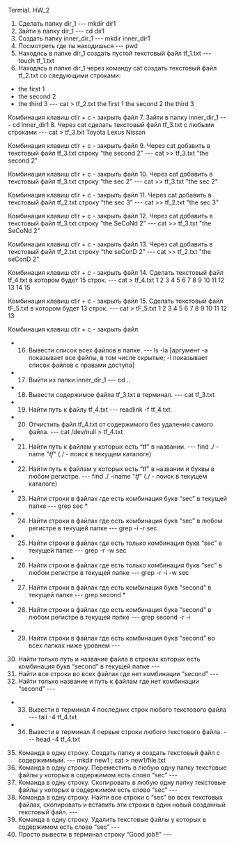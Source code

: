 Termial. HW_2
1. Сделать папку dir_1 --- mkdir dir1
 2. Зайти в папку dir_1 --- cd dir1
 3. Создать папку inner_dir_1 --- mkdir inner_dir1
 4. Посмотреть где ты находишься --- pwd
 5. Находясь в папке dir_1 создать пустой текстовый файл tf_1.txt --- touch tf_1.txt
 6. Находясь в папке dir_1 через команду cat создать текстовый файл tf_2.txt со следующими строками:
- the first 1
- the second 2
- the third 3
 --- cat > tf_2.txt
the first 1
the second 2
the third 3

Комбинация клавиш ctlr + c - закрыть файл 
 7. Зайти в папку inner_dir_1 --- cd inner_dir1
 8. Через cat сделать текстовый файл tf_3.txt  c любыми строками --- cat > tf_3.txt 
Toyota 
Lexus
Nissan

Комбинация клавиш ctlr + c - закрыть файл 
 9. Через cat добавить в текстовый файл tf_3.txt строку “the second 2” --- cat >> tf_3.txt
"the second 2"

Комбинация клавиш ctlr + c - закрыть файл 
 10. Через cat добавить в текстовый файл tf_3.txt строку “the sec 2” --- cat >> tf_3.txt 
"the sec 2"

Комбинация клавиш ctlr + c - закрыть файл 
 11. Через cat добавить в текстовый файл tf_2.txt строку “the sec 3” --- cat >> tf_2.txt 
"the sec 3"

Комбинация клавиш ctlr + c - закрыть файл 
 12. Через cat добавить в текстовый файл tf_3.txt строку “the SeCoNd 2” --- cat >> tf_3.txt
"the SeCoNd 2"

Комбинация клавиш ctlr + c - закрыть файл 
 13. Через cat добавить в текстовый файл tf_2.txt строку “the seConD 2” --- cat >> tf_2.txt 
"the seConD 2" 

Комбинация клавиш ctlr + c - закрыть файл 
 14. Сделать текстовый файл tf_4.txt в котором будет 15 строк.  --- cat > tf_4.txt 
1
2
3
4
5
6
7
8
9
10
11
12
13
14
15

Комбинация клавиш ctlr + c - закрыть файл 
 15. Сделать текстовый файл tF_5.txt в котором будет 13 строк. --- cat > tF_5.txt
1
2
3
4
5
6
7
8
9
10
11
12
13

Комбинация клавиш ctlr + c - закрыть файл 
+ 16. Вывести список всех файлов в папке. --- ls -la [аргумент -a показывает все файлы, в том числе скрытые; -l показывает список файлов с правами доступа] 
+ 17. Выйти из папки inner_dir_1 --- cd ..
+ 18. Вывести содержимое файла tf_3.txt в терминал. --- cat tf_3.txt
+ 19. Найти путь к файлу tf_4.txt --- readlink -f tf_4.txt
+ 20. Отчистить файл tf_4.txt от содержимого без удаления самого файла. --- cat /dev/null > tf_4.txt
+ 21. Найти путь к файлам у которых есть  “tf” в названии. --- find ./ -name "*tf*" (./ - поиск в текущем каталоге)
+ 22. Найти путь к файлам у которых есть  “tf” в названии и буквы в любом регистре. ---  find ./ -iname "*tf*" (./ - поиск в текущем каталоге)
+ 23. Найти строки в файлах где есть комбинация букв “sec” в текущей папке --- grep sec *
+ 24. Найти строки в файлах где есть комбинация букв “sec” в любом регистре в текущей папке --- grep -i -r sec
+ 25. Найти строки в файлах где есть только комбинация букв “sec” в текущей папке --- grep -r -w seс
+ 26. Найти строки в файлах где есть только комбинация букв “sec” в любом регистре в текущей папке --- grep -r -i -w sec 
+ 27. Найти строки в файлах где есть комбинация букв “second” в текущей папке --- grep second *
+ 28. Найти строки в файлах где есть комбинация букв “second” в любом регистре в текущей папке --- grep second -r -i  
- 29. Найти строки в файлах где есть комбинация букв “second” во всех папках ниже уровнем --- 
 30. Найти только путь и название файла в строках которых есть комбинация букв “second” в текущей папке ---
 31. Найти все строки во всех файлах где нет комбинации “second” --- 
 32. Найти только название и путь к файлам где нет комбинации “second” ---
+ 33. Вывести в терминал 4 последних строк любого текстового файла --- tail -4 tf_4.txt
+ 34. Вывести в терминал 4 первые строки любого текстового файла. --- head -4 tf_4.txt
 35. Команда в одну строку. Создать папку и создать текстовый файл с содержиммым. --- mkdir new1 ; cat > new1/file.txt
 36. Команда в одну строку. Переместить в любую одну папку текстовые файлы у которых в содержимом есть слово “sec” --- 
 37. Команда в одну строку. Скопировать в любую одну папку текстовые файлы у которых в содержимом есть слово “sec” ---
 38. Команда в одну строку. Найти все строки c “sec” во всех текстовых файлах, скопировать и вставить эти строки в один новый созданный текстовый файл. ---
 39. Команда в одну строку. Удалить текстовые файлы у которых в содержимом есть слово “sec” ---
 40. Просто вывести в терминал строку “Good job!!” ---


